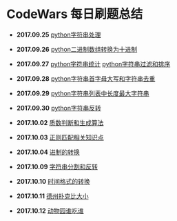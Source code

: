 # CodeWars 每日刷题总结
- **2017.09.25**
[python字符串处理][1]
- **2017.09.26**
[python二进制数组转换为十进制][2]
- **2017.09.27**
[python字符串统计][3]
[python字符串过滤和排序][4]
- **2017.09.28**
[python字符串首字母大写和字符串去重][5]
- **2017.09.29**
[python字符串列表中长度最大字符串][6]
- **2017.09.30**
[python字符串反转][7]
- **2017.10.02**
[质数判断和生成算法][8]
- **2017.10.03**
[正则匹配相关知识点][9]
- **2017.10.04**
[进制的转换][10]
- **2017.10.09**
[字符串分割和反转][11]
- **2017.10.10**
[时间格式的转换][12]
- **2017.10.11**
[德州扑克比大小][13]
- **2017.10.12**
[动物园谁吃谁][14]

  [1]: https://www.zybuluo.com/aloyschen/note/899598
  [2]: https://www.zybuluo.com/aloyschen/note/899615
  [3]: https://www.zybuluo.com/aloyschen/note/899632
  [4]: https://www.zybuluo.com/aloyschen/note/899895
  [5]: https://www.zybuluo.com/aloyschen/note/901785
  [6]: https://www.zybuluo.com/aloyschen/note/903080
  [7]: https://www.zybuluo.com/aloyschen/note/903517
  [8]: https://www.zybuluo.com/aloyschen/note/904764
  [9]: https://www.zybuluo.com/aloyschen/note/905194
  [10]: https://www.zybuluo.com/aloyschen/note/905682
  [11]: https://www.zybuluo.com/aloyschen/note/909103
  [12]: https://www.zybuluo.com/aloyschen/note/911907
  [13]: https://www.zybuluo.com/aloyschen/note/910553
  [14]: https://www.zybuluo.com/aloyschen/note/913195
